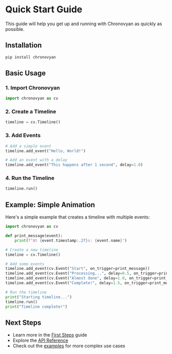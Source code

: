 # Quick Start Guide

This guide will help you get up and running with Chronovyan as quickly as possible.

## Installation

```bash
pip install chronovyan
```

## Basic Usage

### 1. Import Chronovyan

```python
import chronovyan as cv
```

### 2. Create a Timeline

```python
timeline = cv.Timeline()
```

### 3. Add Events

```python
# Add a simple event
timeline.add_event("Hello, World!")

# Add an event with a delay
timeline.add_event("This happens after 1 second", delay=1.0)
```

### 4. Run the Timeline

```python
timeline.run()
```

## Example: Simple Animation

Here's a simple example that creates a timeline with multiple events:

```python
import chronovyan as cv

def print_message(event):
    print(f"At {event.timestamp:.2f}s: {event.name}")

# Create a new timeline
timeline = cv.Timeline()

# Add some events
timeline.add_event(cv.Event("Start", on_trigger=print_message))
timeline.add_event(cv.Event("Processing...", delay=0.5, on_trigger=print_message))
timeline.add_event(cv.Event("Almost done", delay=1.0, on_trigger=print_message))
timeline.add_event(cv.Event("Complete!", delay=1.5, on_trigger=print_message))

# Run the timeline
print("Starting timeline...")
timeline.run()
print("Timeline complete!")
```

## Next Steps

- Learn more in the [First Steps](first-steps.md) guide
- Explore the [API Reference](../reference/index.md)
- Check out the [examples](../examples/index.md) for more complex use cases
